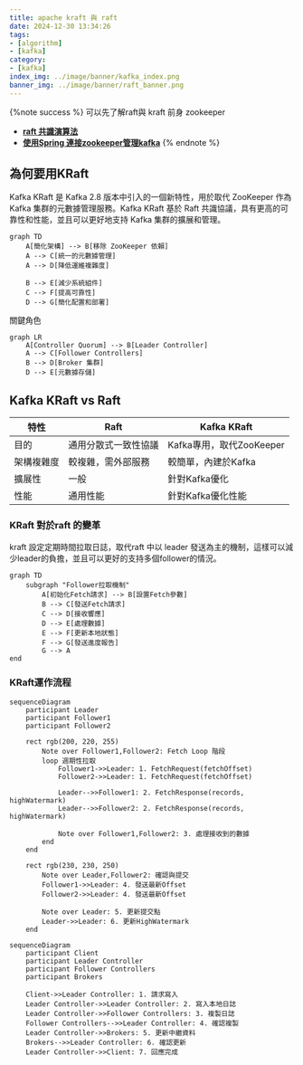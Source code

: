 ```yaml
---
title: apache kraft 與 raft 
date: 2024-12-30 13:34:26
tags:
- [algorithm]
- [kafka]
category:
- [kafka]
index_img: ../image/banner/kafka_index.png
banner_img: ../image/banner/raft_banner.png
---
```

{%note success %}
可以先了解raft與 kraft 前身 zookeeper
- **[raft 共識演算法](../../../../2024/12/30/raft)**
- **[使用Spring 連接zookeeper管理kafka](../../../../2024/11/22/spring-kafka-zookeeper)**
{% endnote %}

## 為何要用KRaft

Kafka KRaft 是 Kafka 2.8 版本中引入的一個新特性，用於取代 ZooKeeper 作為 Kafka 集群的元數據管理服務。Kafka KRaft 基於 Raft 共識協議，具有更高的可靠性和性能，並且可以更好地支持 Kafka 集群的擴展和管理。

```mermaid
graph TD
    A[簡化架構] --> B[移除 ZooKeeper 依賴]
    A --> C[統一的元數據管理]
    A --> D[降低運維複雜度]
    
    B --> E[減少系統組件]
    C --> F[提高可靠性]
    D --> G[簡化配置和部署]
```

關鍵角色
```mermaid
graph LR
    A[Controller Quorum] --> B[Leader Controller]
    A --> C[Follower Controllers]
    B --> D[Broker 集群]
    D --> E[元數據存儲]
```

## Kafka KRaft vs Raft

| 特性 | Raft | Kafka KRaft |
|------|------|-------------|
| 目的 | 通用分散式一致性協議 | Kafka專用，取代ZooKeeper |
| 架構複雜度 | 較複雜，需外部服務 | 較簡單，內建於Kafka |
| 擴展性 | 一般 | 針對Kafka優化 |
| 性能 | 通用性能 | 針對Kafka優化性能 |


### KRaft 對於raft 的變革

kraft 設定定期時間拉取日誌，取代raft 中以 leader 發送為主的機制，這樣可以減少leader的負擔，並且可以更好的支持多個follower的情況。

```mermaid
graph TD
    subgraph "Follower拉取機制"
        A[初始化Fetch請求] --> B[設置Fetch參數]
        B --> C[發送Fetch請求]
        C --> D[接收響應]
        D --> E[處理數據]
        E --> F[更新本地狀態]
        F --> G[發送進度報告]
        G --> A
end
```

### KRaft運作流程


```mermaid
sequenceDiagram
    participant Leader
    participant Follower1
    participant Follower2
    
    rect rgb(200, 220, 255)
        Note over Follower1,Follower2: Fetch Loop 階段
        loop 週期性拉取
            Follower1->>Leader: 1. FetchRequest(fetchOffset)
            Follower2->>Leader: 1. FetchRequest(fetchOffset)
            
            Leader-->>Follower1: 2. FetchResponse(records, highWatermark)
            Leader-->>Follower2: 2. FetchResponse(records, highWatermark)
            
            Note over Follower1,Follower2: 3. 處理接收到的數據
        end
    end
    
    rect rgb(230, 230, 250)
        Note over Leader,Follower2: 確認與提交
        Follower1->>Leader: 4. 發送最新Offset
        Follower2->>Leader: 4. 發送最新Offset
        
        Note over Leader: 5. 更新提交點
        Leader->>Leader: 6. 更新HighWatermark
    end
```


```mermaid
sequenceDiagram
    participant Client
    participant Leader Controller
    participant Follower Controllers
    participant Brokers

    Client->>Leader Controller: 1. 請求寫入
    Leader Controller->>Leader Controller: 2. 寫入本地日誌
    Leader Controller->>Follower Controllers: 3. 複製日誌
    Follower Controllers-->>Leader Controller: 4. 確認複製
    Leader Controller->>Brokers: 5. 更新中繼資料
    Brokers-->>Leader Controller: 6. 確認更新
    Leader Controller->>Client: 7. 回應完成
```
